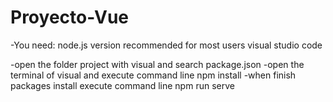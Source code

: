 # Proyecto-Vue
-You need:
node.js version recommended for most users
visual studio code

-open the folder project with visual and search package.json
-open the terminal of visual and execute command line npm install
-when finish packages install execute command line npm run serve
